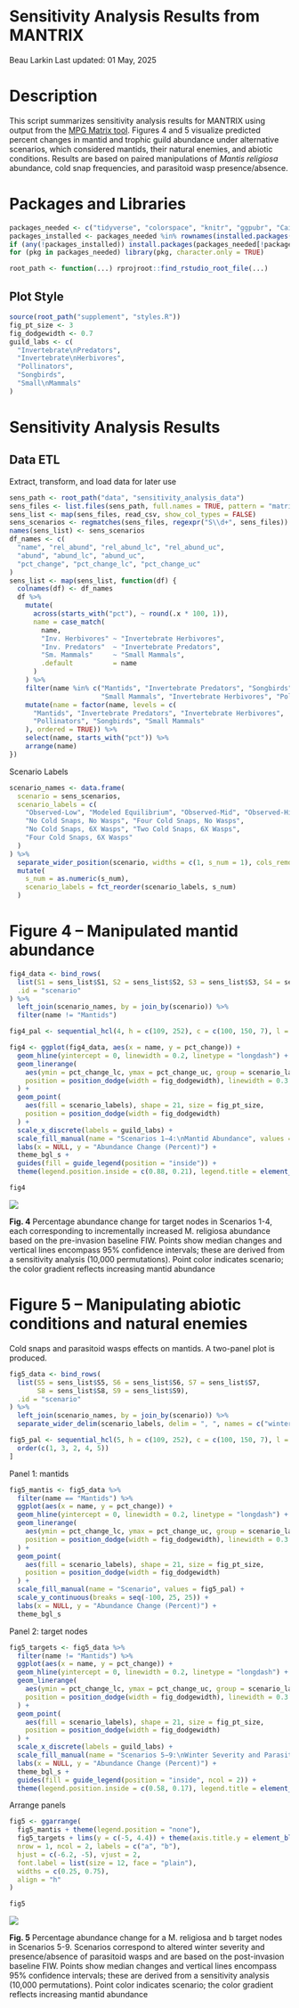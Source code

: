 Sensitivity Analysis Results from MANTRIX
================
Beau Larkin
Last updated: 01 May, 2025

# Description

This script summarizes sensitivity analysis results for MANTRIX using
output from the [MPG Matrix tool](https://matrix.mpgranch.com). Figures
4 and 5 visualize predicted percent changes in mantid and trophic guild
abundance under alternative scenarios, which considered mantids, their
natural enemies, and abiotic conditions. Results are based on paired
manipulations of *Mantis religiosa* abundance, cold snap frequencies,
and parasitoid wasp presence/absence.

# Packages and Libraries

``` r
packages_needed <- c("tidyverse", "colorspace", "knitr", "ggpubr", "Cairo", "rprojroot")
packages_installed <- packages_needed %in% rownames(installed.packages())
if (any(!packages_installed)) install.packages(packages_needed[!packages_installed])
for (pkg in packages_needed) library(pkg, character.only = TRUE)
```

``` r
root_path <- function(...) rprojroot::find_rstudio_root_file(...)
```

## Plot Style

``` r
source(root_path("supplement", "styles.R"))
fig_pt_size <- 3
fig_dodgewidth <- 0.7
guild_labs <- c(
  "Invertebrate\nPredators",
  "Invertebrate\nHerbivores",
  "Pollinators",
  "Songbirds",
  "Small\nMammals"
)
```

# Sensitivity Analysis Results

## Data ETL

Extract, transform, and load data for later use

``` r
sens_path <- root_path("data", "sensitivity_analysis_data")
sens_files <- list.files(sens_path, full.names = TRUE, pattern = "matrix_export")
sens_list <- map(sens_files, read_csv, show_col_types = FALSE)
sens_scenarios <- regmatches(sens_files, regexpr("S\\d+", sens_files))
names(sens_list) <- sens_scenarios
df_names <- c(
  "name", "rel_abund", "rel_abund_lc", "rel_abund_uc",
  "abund", "abund_lc", "abund_uc",
  "pct_change", "pct_change_lc", "pct_change_uc"
)
sens_list <- map(sens_list, function(df) {
  colnames(df) <- df_names
  df %>%
    mutate(
      across(starts_with("pct"), ~ round(.x * 100, 1)),
      name = case_match(
        name,
        "Inv. Herbivores" ~ "Invertebrate Herbivores",
        "Inv. Predators"  ~ "Invertebrate Predators",
        "Sm. Mammals"     ~ "Small Mammals",
        .default          = name
      )
    ) %>%
    filter(name %in% c("Mantids", "Invertebrate Predators", "Songbirds",
                       "Small Mammals", "Invertebrate Herbivores", "Pollinators")) %>%
    mutate(name = factor(name, levels = c(
      "Mantids", "Invertebrate Predators", "Invertebrate Herbivores",
      "Pollinators", "Songbirds", "Small Mammals"
    ), ordered = TRUE)) %>%
    select(name, starts_with("pct")) %>%
    arrange(name)
})
```

Scenario Labels

``` r
scenario_names <- data.frame(
  scenario = sens_scenarios,
  scenario_labels = c(
    "Observed-Low", "Modeled Equilibrium", "Observed-Mid", "Observed-High",
    "No Cold Snaps, No Wasps", "Four Cold Snaps, No Wasps",
    "No Cold Snaps, 6X Wasps", "Two Cold Snaps, 6X Wasps",
    "Four Cold Snaps, 6X Wasps"
  )
) %>%
  separate_wider_position(scenario, widths = c(1, s_num = 1), cols_remove = FALSE) %>%
  mutate(
    s_num = as.numeric(s_num),
    scenario_labels = fct_reorder(scenario_labels, s_num)
  )
```

# Figure 4 – Manipulated mantid abundance

``` r
fig4_data <- bind_rows(
  list(S1 = sens_list$S1, S2 = sens_list$S2, S3 = sens_list$S3, S4 = sens_list$S4),
  .id = "scenario"
) %>%
  left_join(scenario_names, by = join_by(scenario)) %>%
  filter(name != "Mantids")

fig4_pal <- sequential_hcl(4, h = c(109, 252), c = c(100, 150, 7), l = c(86, 13), power = c(0.5, 0.9))
```

``` r
fig4 <- ggplot(fig4_data, aes(x = name, y = pct_change)) +
  geom_hline(yintercept = 0, linewidth = 0.2, linetype = "longdash") +
  geom_linerange(
    aes(ymin = pct_change_lc, ymax = pct_change_uc, group = scenario_labels),
    position = position_dodge(width = fig_dodgewidth), linewidth = 0.3
  ) +
  geom_point(
    aes(fill = scenario_labels), shape = 21, size = fig_pt_size,
    position = position_dodge(width = fig_dodgewidth)
  ) +
  scale_x_discrete(labels = guild_labs) +
  scale_fill_manual(name = "Scenarios 1−4:\nMantid Abundance", values = rev(fig4_pal)) +
  labs(x = NULL, y = "Abundance Change (Percent)") +
  theme_bgl_s +
  guides(fill = guide_legend(position = "inside")) +
  theme(legend.position.inside = c(0.88, 0.21), legend.title = element_text(hjust = 0))
```

``` r
fig4
```

<img src="supplement/sensitivity_analysis_results_files/figure-gfm/fig4-1.png" style="display: block; margin: auto;" />

**Fig. 4** Percentage abundance change for target nodes in Scenarios
1-4, each corresponding to incrementally increased M. religiosa
abundance based on the pre-invasion baseline FIW. Points show median
changes and vertical lines encompass 95% confidence intervals; these are
derived from a sensitivity analysis (10,000 permutations). Point color
indicates scenario; the color gradient reflects increasing mantid
abundance

# Figure 5 – Manipulating abiotic conditions and natural enemies

Cold snaps and parasitoid wasps effects on mantids. A two-panel plot is
produced.

``` r
fig5_data <- bind_rows(
  list(S5 = sens_list$S5, S6 = sens_list$S6, S7 = sens_list$S7,
       S8 = sens_list$S8, S9 = sens_list$S9),
  .id = "scenario"
) %>%
  left_join(scenario_names, by = join_by(scenario)) %>%
  separate_wider_delim(scenario_labels, delim = ", ", names = c("winter", "wasps"), cols_remove = FALSE)

fig5_pal <- sequential_hcl(5, h = c(109, 252), c = c(100, 150, 7), l = c(86, 13), power = c(0.5, 0.9))[
  order(c(1, 3, 2, 4, 5))
]
```

Panel 1: mantids

``` r
fig5_mantis <- fig5_data %>%
  filter(name == "Mantids") %>%
  ggplot(aes(x = name, y = pct_change)) +
  geom_hline(yintercept = 0, linewidth = 0.2, linetype = "longdash") +
  geom_linerange(
    aes(ymin = pct_change_lc, ymax = pct_change_uc, group = scenario_labels),
    position = position_dodge(width = fig_dodgewidth), linewidth = 0.3
  ) +
  geom_point(
    aes(fill = scenario_labels), shape = 21, size = fig_pt_size,
    position = position_dodge(width = fig_dodgewidth)
  ) +
  scale_fill_manual(name = "Scenario", values = fig5_pal) +
  scale_y_continuous(breaks = seq(-100, 25, 25)) +
  labs(x = NULL, y = "Abundance Change (Percent)") +
  theme_bgl_s
```

Panel 2: target nodes

``` r
fig5_targets <- fig5_data %>%
  filter(name != "Mantids") %>%
  ggplot(aes(x = name, y = pct_change)) +
  geom_hline(yintercept = 0, linewidth = 0.2, linetype = "longdash") +
  geom_linerange(
    aes(ymin = pct_change_lc, ymax = pct_change_uc, group = scenario_labels),
    position = position_dodge(width = fig_dodgewidth), linewidth = 0.3
  ) +
  geom_point(
    aes(fill = scenario_labels), shape = 21, size = fig_pt_size,
    position = position_dodge(width = fig_dodgewidth)
  ) +
  scale_x_discrete(labels = guild_labs) +
  scale_fill_manual(name = "Scenarios 5−9:\nWinter Severity and Parasitoid Wasps", values = fig5_pal) +
  labs(x = NULL, y = "Abundance Change (Percent)") +
  theme_bgl_s +
  guides(fill = guide_legend(position = "inside", ncol = 2)) +
  theme(legend.position.inside = c(0.58, 0.17), legend.title = element_text(hjust = 1))
```

Arrange panels

``` r
fig5 <- ggarrange(
  fig5_mantis + theme(legend.position = "none"),
  fig5_targets + lims(y = c(-5, 4.4)) + theme(axis.title.y = element_blank()),
  nrow = 1, ncol = 2, labels = c("a", "b"),
  hjust = c(-6.2, -5), vjust = 2,
  font.label = list(size = 12, face = "plain"),
  widths = c(0.25, 0.75),
  align = "h"
)
```

``` r
fig5
```

<img src="supplement/sensitivity_analysis_results_files/figure-gfm/fig5-1.png" style="display: block; margin: auto;" />

**Fig. 5** Percentage abundance change for a M. religiosa and b target
nodes in Scenarios 5-9. Scenarios correspond to altered winter severity
and presence/absence of parasitoid wasps and are based on the
post-invasion baseline FIW. Points show median changes and vertical
lines encompass 95% confidence intervals; these are derived from a
sensitivity analysis (10,000 permutations). Point color indicates
scenario; the color gradient reflects increasing mantid abundance
